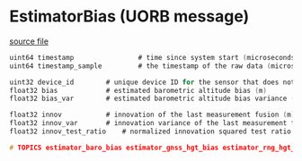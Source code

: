 # EstimatorBias (UORB message)



[source file](https://github.com/PX4/PX4-Autopilot/blob/release/1.14/msg/EstimatorBias.msg)

```c
uint64 timestamp                # time since system start (microseconds)
uint64 timestamp_sample         # the timestamp of the raw data (microseconds)

uint32 device_id		# unique device ID for the sensor that does not change between power cycles
float32 bias			# estimated barometric altitude bias (m)
float32 bias_var		# estimated barometric altitude bias variance (m^2)

float32 innov			# innovation of the last measurement fusion (m)
float32 innov_var		# innovation variance of the last measurement fusion (m^2)
float32 innov_test_ratio	# normalized innovation squared test ratio

# TOPICS estimator_baro_bias estimator_gnss_hgt_bias estimator_rng_hgt_bias

```

